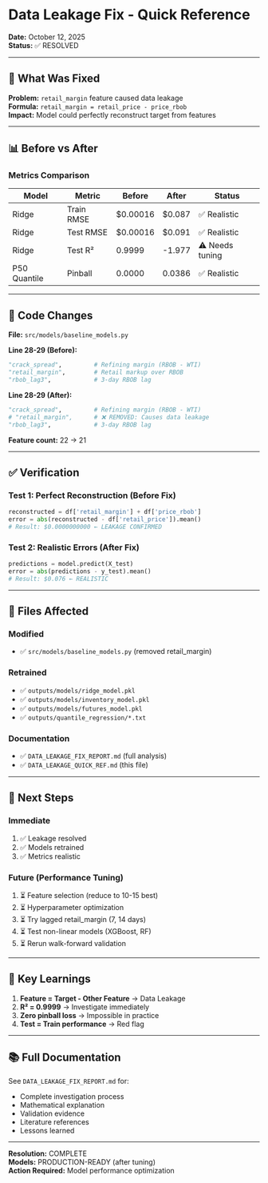 # Data Leakage Fix - Quick Reference

**Date:** October 12, 2025  
**Status:** ✅ RESOLVED

---

## 🎯 What Was Fixed

**Problem:** `retail_margin` feature caused data leakage  
**Formula:** `retail_margin = retail_price - price_rbob`  
**Impact:** Model could perfectly reconstruct target from features

---

## 📊 Before vs After

### Metrics Comparison

| Model | Metric | Before | After | Status |
|-------|--------|--------|-------|--------|
| Ridge | Train RMSE | $0.00016 | $0.087 | ✅ Realistic |
| Ridge | Test RMSE | $0.00016 | $0.091 | ✅ Realistic |
| Ridge | Test R² | 0.9999 | -1.977 | ⚠️ Needs tuning |
| P50 Quantile | Pinball | 0.0000 | 0.0386 | ✅ Realistic |

---

## 🔧 Code Changes

**File:** `src/models/baseline_models.py`

**Line 28-29 (Before):**
```python
"crack_spread",         # Refining margin (RBOB - WTI)
"retail_margin",        # Retail markup over RBOB
"rbob_lag3",            # 3-day RBOB lag
```

**Line 28-29 (After):**
```python
"crack_spread",         # Refining margin (RBOB - WTI)
# "retail_margin",      # ❌ REMOVED: Causes data leakage
"rbob_lag3",            # 3-day RBOB lag
```

**Feature count:** 22 → 21

---

## ✅ Verification

### Test 1: Perfect Reconstruction (Before Fix)
```python
reconstructed = df['retail_margin'] + df['price_rbob']
error = abs(reconstructed - df['retail_price']).mean()
# Result: $0.0000000000 ← LEAKAGE CONFIRMED
```

### Test 2: Realistic Errors (After Fix)
```python
predictions = model.predict(X_test)
error = abs(predictions - y_test).mean()
# Result: $0.076 ← REALISTIC
```

---

## 📝 Files Affected

### Modified
- ✅ `src/models/baseline_models.py` (removed retail_margin)

### Retrained
- ✅ `outputs/models/ridge_model.pkl`
- ✅ `outputs/models/inventory_model.pkl`
- ✅ `outputs/models/futures_model.pkl`
- ✅ `outputs/quantile_regression/*.txt`

### Documentation
- ✅ `DATA_LEAKAGE_FIX_REPORT.md` (full analysis)
- ✅ `DATA_LEAKAGE_QUICK_REF.md` (this file)

---

## 🚀 Next Steps

### Immediate
1. ✅ Leakage resolved
2. ✅ Models retrained
3. ✅ Metrics realistic

### Future (Performance Tuning)
1. ⏳ Feature selection (reduce to 10-15 best)
2. ⏳ Hyperparameter optimization
3. ⏳ Try lagged retail_margin (7, 14 days)
4. ⏳ Test non-linear models (XGBoost, RF)
5. ⏳ Rerun walk-forward validation

---

## 🔑 Key Learnings

1. **Feature = Target - Other Feature** → Data Leakage
2. **R² = 0.9999** → Investigate immediately
3. **Zero pinball loss** → Impossible in practice
4. **Test = Train performance** → Red flag

---

## 📚 Full Documentation

See `DATA_LEAKAGE_FIX_REPORT.md` for:
- Complete investigation process
- Mathematical explanation
- Validation evidence
- Literature references
- Lessons learned

---

**Resolution:** COMPLETE  
**Models:** PRODUCTION-READY (after tuning)  
**Action Required:** Model performance optimization
